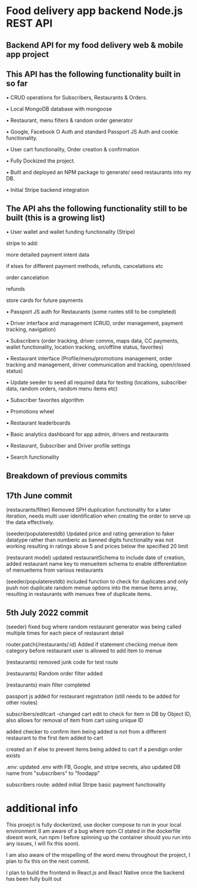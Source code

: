 # Food delivery app backend Node.js REST API 

## Backend API for my food delivery web & mobile app project

## This API has the following functionality built in so far 

•	CRUD operations for Subscribers, Restaurants & Orders.

•	Local MongoDB database with mongoose

•	Restaurant, menu filters & random order generator

•	Google, Facebook O Auth and standard Passport JS Auth and cookie functionality.

•	User cart functionality, Order creation & confirmation

•	Fully Dockized the project.

•	Built and deployed an NPM package to generate/ seed restaurants into my DB.

•	Initial Stripe backend integration 

## The API ahs the following functionality still to be built (this is a growing list)

•	User wallet and wallet funding functionality (Stripe)

stripe to add:

more detailed payment intent data

if elses for different payment methods, refunds, cancelations etc

order cancelation

refunds

store cards for future payments

•	Passport JS auth for Restaurants (some ruotes still to be completed)

•	Driver interface and management (CRUD, order management, payment tracking, navigation)

•	Subscribers (order tracking, driver comms, maps data, CC payments, wallet functionality, location tracking, on/offline status, favorites)

•	Restaurant interface (Profile/menu/promotions management, order tracking and management, driver communication and tracking, open/closed status)

•	Update seeder to seed all required data for testing (locations, subscriber data, random orders, random menu items etc)

•	Subscriber favorites algorithm 

•	Promotions wheel

•	Restaurant leaderboards

•	Basic analytics dashboard for app admin, drivers and restaurants

•	Restaurant, Subscriber and Driver profile settings

•	Search functionality

## Breakdown of previous commits

## 17th June commit

(restaurants/filter) Removed SPH duplication functionality for a later iteration, needs multi user identification when creating the order to serve up the data effectively. 

(seeder/populaterestdb) Updated price and rating generation to faker datatype rather than numberic as banned digits functionality was not working resulting in ratings above 5 and prices below the specified 20 limit

(restaurant model) updated restaurantSchema to include date of creation, added restaurant name key to menueitem schema to enable differentiation of menueitems from various restaurants

(seeder/populaterestdb) included function to check for duplicates and only push non duplicate random menue options into the menue items array, resulting in restaurants with menues free of duplicate items. 



## 5th July 2022 commit

(seeder) fixed bug where random restaurant generator was being called multiple times for each piece of restaurant detail

router.patch(/restaurants/:id) Added if statement checking menue item category before restaurant user is allowed to add item to menue

(restaurants) removed junk code for test route

(restaurants) Random order filter added

(restaurants) main filter completed

passport js added for restaurant registration (still needs to be added for other routes)

subscribers/editcart -changed cart edit to check for item in DB by Object ID,
also allows for removal of item from cart using unique ID  

added checker to confirm item being added is not from a different restaurant to the first item added to cart 

created an if else to prevent items being added to cart if a pendign order exists 

.env: updated .env with FB, Google, and stripe secrets, also updated DB name from "subscribers" to "foodapp" 

subscribers route: added initial Stripe basic payment functionality 



# additional info

This proejct is fully dockerized, use docker compose to run in your local environment (I am aware of a bug where npm CI stated in the dockerfile doesnt work, run npm I before spinning up the container should you run into any issues, I will fix this soon).

I am also aware of the mispelling of the word menu throughout the project, I plan to fix this on the next commit. 

I plan to build the frontend in React.js and React Native once the backend has been fully built out









